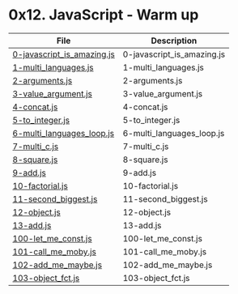 # 0x12. JavaScript - Warm up

| File      | Description |
| ----------- | ----------- |
| [0-javascript_is_amazing.js](./0-javascript_is_amazing.js) | 0-javascript_is_amazing.js |
| [1-multi_languages.js](./1-multi_languages.js) | 1-multi_languages.js |
| [2-arguments.js](./2-arguments.js) | 2-arguments.js |
| [3-value_argument.js](./3-value_argument.js) | 3-value_argument.js |
| [4-concat.js](./4-concat.js) | 4-concat.js |
| [5-to_integer.js](./5-to_integer.js) | 5-to_integer.js |
| [6-multi_languages_loop.js](./6-multi_languages_loop.js) | 6-multi_languages_loop.js |
| [7-multi_c.js](./7-multi_c.js) | 7-multi_c.js |
| [8-square.js](./8-square.js) | 8-square.js |
| [9-add.js](./9-add.js) | 9-add.js |
| [10-factorial.js](./10-factorial.js) | 10-factorial.js |
| [11-second_biggest.js](./11-second_biggest.js) | 11-second_biggest.js |
| [12-object.js](./12-object.js) | 12-object.js |
| [13-add.js](./13-add.js) | 13-add.js |
| [100-let_me_const.js](./100-let_me_const.js) | 100-let_me_const.js |
| [101-call_me_moby.js](./101-call_me_moby.js) | 101-call_me_moby.js |
| [102-add_me_maybe.js](./102-add_me_maybe.js) | 102-add_me_maybe.js |
| [103-object_fct.js](./103-object_fct.js) | 103-object_fct.js |
